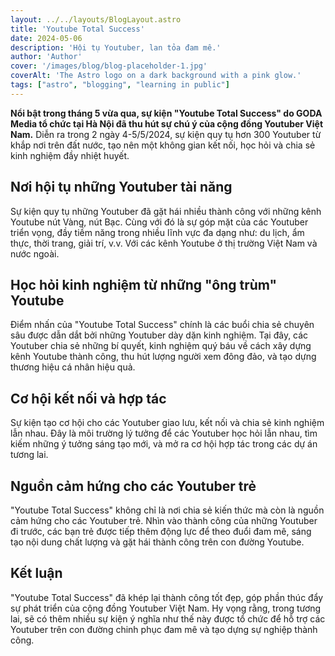 ```yaml
---
layout: ../../layouts/BlogLayout.astro
title: 'Youtube Total Success'
date: 2024-05-06
description: 'Hội tụ Youtuber, lan tỏa đam mê.'
author: 'Author'
cover: '/images/blog/blog-placeholder-1.jpg'
coverAlt: 'The Astro logo on a dark background with a pink glow.'
tags: ["astro", "blogging", "learning in public"]
---
```


**Nổi bật trong tháng 5 vừa qua, sự kiện "Youtube Total Success" do GODA Media tổ chức tại Hà Nội đã thu hút sự chú ý của cộng đồng Youtuber Việt Nam.** Diễn ra trong 2 ngày 4-5/5/2024, sự kiện quy tụ hơn 300 Youtuber từ khắp nơi trên đất nước, tạo nên một không gian kết nối, học hỏi và chia sẻ kinh nghiệm đầy nhiệt huyết.

## Nơi hội tụ những Youtuber tài năng
Sự kiện quy tụ những Youtuber đã gặt hái nhiều thành công với những kênh Youtube nút Vàng, nút Bạc. Cùng với đó là sự góp mặt của các Youtuber triển vọng, đầy tiềm năng trong nhiều lĩnh vực đa dạng như: du lịch, ẩm thực, thời trang, giải trí, v.v. Với các kênh Youtube ở thị trường Việt Nam và nước ngoài.

## Học hỏi kinh nghiệm từ những "ông trùm" Youtube
Điểm nhấn của "Youtube Total Success" chính là các buổi chia sẻ chuyên sâu được dẫn dắt bởi những Youtuber dày dặn kinh nghiệm. Tại đây, các Youtuber chia sẻ những bí quyết, kinh nghiệm quý báu về cách xây dựng kênh Youtube thành công, thu hút lượng người xem đông đảo, và tạo dựng thương hiệu cá nhân hiệu quả.

## Cơ hội kết nối và hợp tác
Sự kiện tạo cơ hội cho các Youtuber giao lưu, kết nối và chia sẻ kinh nghiệm lẫn nhau. Đây là môi trường lý tưởng để các Youtuber học hỏi lẫn nhau, tìm kiếm những ý tưởng sáng tạo mới, và mở ra cơ hội hợp tác trong các dự án tương lai.

## Nguồn cảm hứng cho các Youtuber trẻ
"Youtube Total Success" không chỉ là nơi chia sẻ kiến thức mà còn là nguồn cảm hứng cho các Youtuber trẻ. Nhìn vào thành công của những Youtuber đi trước, các bạn trẻ được tiếp thêm động lực để theo đuổi đam mê, sáng tạo nội dung chất lượng và gặt hái thành công trên con đường Youtube.

## Kết luận
"Youtube Total Success" đã khép lại thành công tốt đẹp, góp phần thúc đẩy sự phát triển của cộng đồng Youtuber Việt Nam. Hy vọng rằng, trong tương lai, sẽ có thêm nhiều sự kiện ý nghĩa như thế này được tổ chức để hỗ trợ các Youtuber trên con đường chinh phục đam mê và tạo dựng sự nghiệp thành công.